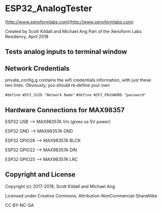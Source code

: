 ESP32_AnalogTester
===============================

[http://www.xenoformlabs.com](http://www.xenoformlabs.com)

Created by Scott Kildall and Michael Ang
Part of the Xenoform Labs Residency, April 2018


## Tests analog inputs to terminal window


## Network Credentials
private_config.g contains the wifi credentials information, with just these two lines. Obviously, you should re-define your own


`#define WIFI_SSID "Network Name"`
`#define WIFI_PASSWORD "password"`



## Hardware Connections for MAX98357 
ESP32 USB –> MAX98357A Vin (gives us 5V power)

ESP32 GND –> MAX98357A GND

ESP32 GPIO26 –> MAX98357A BLCK

ESP32 GPIO22 –> MAX98357A DIN

ESP32 GPIO25 –> MAX98357A LRC

## Copyright and License

Copyright (c) 2017-2018, Scott Kildall and Michael Ang

Licensed under Creative Commons: Attribution-NonCommercial-ShareAlike

CC BY-NC-SA

